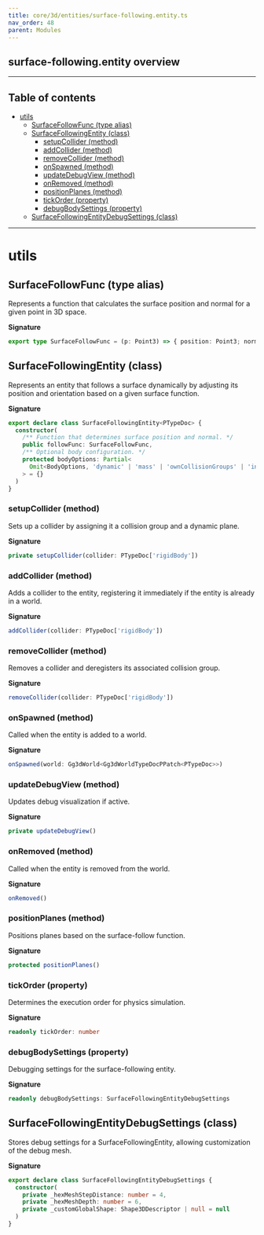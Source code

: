 ```yaml
---
title: core/3d/entities/surface-following.entity.ts
nav_order: 48
parent: Modules
---
```


## surface-following.entity overview

---

<h2 class="text-delta">Table of contents</h2>

- [utils](#utils)
  - [SurfaceFollowFunc (type alias)](#surfacefollowfunc-type-alias)
  - [SurfaceFollowingEntity (class)](#surfacefollowingentity-class)
    - [setupCollider (method)](#setupcollider-method)
    - [addCollider (method)](#addcollider-method)
    - [removeCollider (method)](#removecollider-method)
    - [onSpawned (method)](#onspawned-method)
    - [updateDebugView (method)](#updatedebugview-method)
    - [onRemoved (method)](#onremoved-method)
    - [positionPlanes (method)](#positionplanes-method)
    - [tickOrder (property)](#tickorder-property)
    - [debugBodySettings (property)](#debugbodysettings-property)
  - [SurfaceFollowingEntityDebugSettings (class)](#surfacefollowingentitydebugsettings-class)

---

# utils

## SurfaceFollowFunc (type alias)

Represents a function that calculates the surface position and normal
for a given point in 3D space.

**Signature**

```ts
export type SurfaceFollowFunc = (p: Point3) => { position: Point3; normal: Point3 }
```

## SurfaceFollowingEntity (class)

Represents an entity that follows a surface dynamically by adjusting
its position and orientation based on a given surface function.

**Signature**

```ts
export declare class SurfaceFollowingEntity<PTypeDoc> {
  constructor(
    /** Function that determines surface position and normal. */
    public followFunc: SurfaceFollowFunc,
    /** Optional body configuration. */
    protected bodyOptions: Partial<
      Omit<BodyOptions, 'dynamic' | 'mass' | 'ownCollisionGroups' | 'interactWithCollisionGroups'>
    > = {}
  )
}
```

### setupCollider (method)

Sets up a collider by assigning it a collision group and a dynamic plane.

**Signature**

```ts
private setupCollider(collider: PTypeDoc['rigidBody'])
```

### addCollider (method)

Adds a collider to the entity, registering it immediately if the entity
is already in a world.

**Signature**

```ts
addCollider(collider: PTypeDoc['rigidBody'])
```

### removeCollider (method)

Removes a collider and deregisters its associated collision group.

**Signature**

```ts
removeCollider(collider: PTypeDoc['rigidBody'])
```

### onSpawned (method)

Called when the entity is added to a world.

**Signature**

```ts
onSpawned(world: Gg3dWorld<Gg3dWorldTypeDocPPatch<PTypeDoc>>)
```

### updateDebugView (method)

Updates debug visualization if active.

**Signature**

```ts
private updateDebugView()
```

### onRemoved (method)

Called when the entity is removed from the world.

**Signature**

```ts
onRemoved()
```

### positionPlanes (method)

Positions planes based on the surface-follow function.

**Signature**

```ts
protected positionPlanes()
```

### tickOrder (property)

Determines the execution order for physics simulation.

**Signature**

```ts
readonly tickOrder: number
```

### debugBodySettings (property)

Debugging settings for the surface-following entity.

**Signature**

```ts
readonly debugBodySettings: SurfaceFollowingEntityDebugSettings
```

## SurfaceFollowingEntityDebugSettings (class)

Stores debug settings for a SurfaceFollowingEntity, allowing customization
of the debug mesh.

**Signature**

```ts
export declare class SurfaceFollowingEntityDebugSettings {
  constructor(
    private _hexMeshStepDistance: number = 4,
    private _hexMeshDepth: number = 6,
    private _customGlobalShape: Shape3DDescriptor | null = null
  )
}
```
